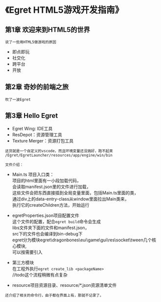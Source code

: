 # 《Egret HTML5游戏开发指南》

## 第1章 欢迎来到HTML5的世界
```
说了一些用HTML5做游戏的原因
```
* 即点即玩
* 社交化
* 跨平台
* 开放


## 第2章 奇妙的前端之旅
```
吹了一波Egret
```


## 第3章 Hello Egret
* Egret Wing: IDE工具
* ResDepot：资源管理工具
* Texture Merger：资源打包工具
```
这货就是一个自定义的vscode，而且环境变量还没搞好，跑不起来
/Egret/EgretLauncher/resources/app/engine/win/bin
```
```
文件介绍：
```
* Main.ts 项目入口类：<br>
项目的html里面有一小段加载代码，<br>
会读取manifest.json里的文件进行加载，<br>
这些文件会把东西直接插到全局变量里面，包括Main.ts里面的类，<br>
通过div上的data-entry-class从window里面拉出Main类来，<br>
执行它的createChildren方法，开始运行

* egretProperties.json项目配置文件<br>
这个文件的配置，配合```egret build```命令会生成<br>
libs文件夹下面的文件和manifest.json，<br>
src下的文件也会编译到bin-debug下<br>
egret分为模块egret\dragonbones\eui\game\gui\res\socket\tween几个核心模块,<br>
可以按需要引入

* 第三方模块<br>
在工程外执行```egret create_lib <packageName>```<br>
//todo这个流程稍微有点复杂

* resource项目资源目录、resource/*.json资源清单文件

```
还介绍了相关的命令行，由于都在界面上有，那就不记录了。
```